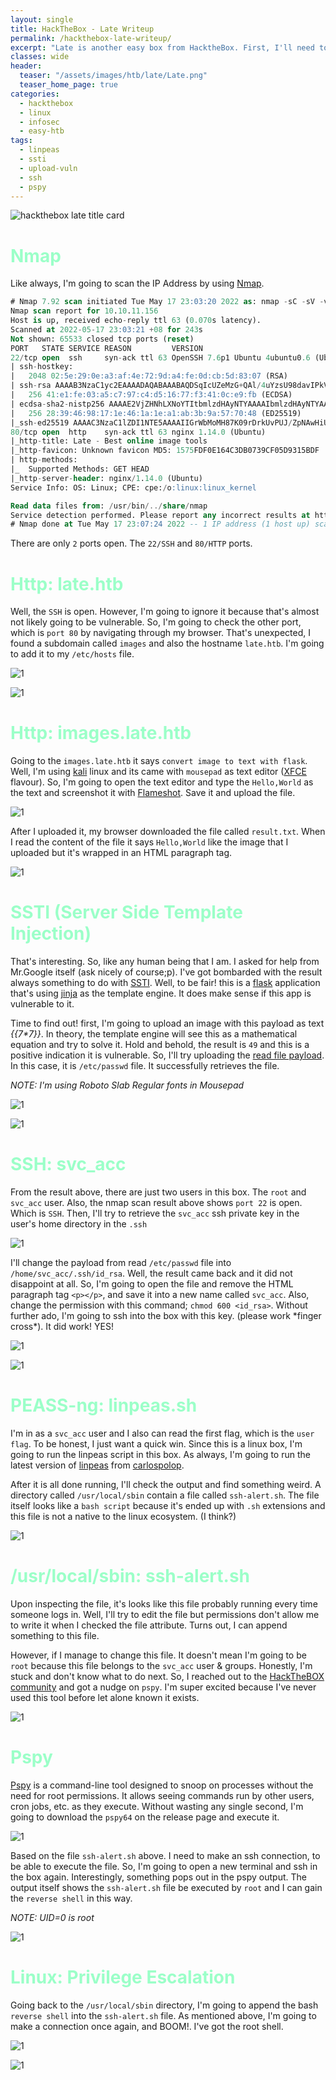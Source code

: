 ```yaml
---
layout: single
title: HackTheBox - Late Writeup
permalink: /hackthebox-late-writeup/
excerpt: "Late is another easy box from HacktheBox. First, I'll need to exploit the flask application that processing the image then convert it to text with ssti (server side template injection). In this way, I can read the ssh private key and using it to gain foothold. To gain root shell, I must append the reverse shell script into one of the files that's running upon login in ssh with root privilege."
classes: wide
header:
  teaser: "/assets/images/htb/late/Late.png"
  teaser_home_page: true  
categories:
  - hackthebox
  - linux
  - infosec
  - easy-htb
tags:
  - linpeas
  - ssti
  - upload-vuln
  - ssh
  - pspy
---
```


![hackthebox late title card](/assets/images/htb/late/Late.png)

# <font color="#9bffc8">Nmap</font>
Like always, I'm going to scan the IP Address by using [Nmap](https://nmap.org/).

```sql
# Nmap 7.92 scan initiated Tue May 17 23:03:20 2022 as: nmap -sC -sV -vv -p- -oN nmap/late_all 10.10.11.156
Nmap scan report for 10.10.11.156
Host is up, received echo-reply ttl 63 (0.070s latency).
Scanned at 2022-05-17 23:03:21 +08 for 243s
Not shown: 65533 closed tcp ports (reset)
PORT   STATE SERVICE REASON         VERSION
22/tcp open  ssh     syn-ack ttl 63 OpenSSH 7.6p1 Ubuntu 4ubuntu0.6 (Ubuntu Linux; protocol 2.0)
| ssh-hostkey: 
|   2048 02:5e:29:0e:a3:af:4e:72:9d:a4:fe:0d:cb:5d:83:07 (RSA)
| ssh-rsa AAAAB3NzaC1yc2EAAAADAQABAAABAQDSqIcUZeMzG+QAl/4uYzsU98davIPkVzDmzTPOmMONUsYleBjGVwAyLHsZHhgsJqM9lmxXkb8hT4ZTTa1azg4JsLwX1xKa8m+RnXwJ1DibEMNAO0vzaEBMsOOhFRwm5IcoDR0gOONsYYfz18pafMpaocitjw8mURa+YeY21EpF6cKSOCjkVWa6yB+GT8mOcTZOZStRXYosrOqz5w7hG+20RY8OYwBXJ2Ags6HJz3sqsyT80FMoHeGAUmu+LUJnyrW5foozKgxXhyOPszMvqosbrcrsG3ic3yhjSYKWCJO/Oxc76WUdUAlcGxbtD9U5jL+LY2ZCOPva1+/kznK8FhQN
|   256 41:e1:fe:03:a5:c7:97:c4:d5:16:77:f3:41:0c:e9:fb (ECDSA)
| ecdsa-sha2-nistp256 AAAAE2VjZHNhLXNoYTItbmlzdHAyNTYAAAAIbmlzdHAyNTYAAABBBBMen7Mjv8J63UQbISZ3Yju+a8dgXFwVLgKeTxgRc7W+k33OZaOqWBctKs8hIbaOehzMRsU7ugP6zIvYb25Kylw=
|   256 28:39:46:98:17:1e:46:1a:1e:a1:ab:3b:9a:57:70:48 (ED25519)
|_ssh-ed25519 AAAAC3NzaC1lZDI1NTE5AAAAIIGrWbMoMH87K09rDrkUvPUJ/ZpNAwHiUB66a/FKHWrj
80/tcp open  http    syn-ack ttl 63 nginx 1.14.0 (Ubuntu)
|_http-title: Late - Best online image tools
|_http-favicon: Unknown favicon MD5: 1575FDF0E164C3DB0739CF05D9315BDF
| http-methods: 
|_  Supported Methods: GET HEAD
|_http-server-header: nginx/1.14.0 (Ubuntu)
Service Info: OS: Linux; CPE: cpe:/o:linux:linux_kernel

Read data files from: /usr/bin/../share/nmap
Service detection performed. Please report any incorrect results at https://nmap.org/submit/ .
# Nmap done at Tue May 17 23:07:24 2022 -- 1 IP address (1 host up) scanned in 243.26 seconds
```

There are only `2` ports open. The `22/SSH` and `80/HTTP` ports.

# <font color="#9bffc8">Http: late.htb</font>

Well, the `SSH` is open. However, I'm going to ignore it because that's almost not likely going to be vulnerable. So, I'm going to check the other port, which is `port 80` by navigating through my browser. That's unexpected, I found a subdomain called `images` and also the hostname `late.htb`. I'm going to add it to my `/etc/hosts` file. 

![1](/assets/images/htb/late/late-htb-main-page.png)

![1](/assets/images/htb/late/add-the-hostname-into-file.png)

# <font color="#9bffc8">Http: images.late.htb</font>

Going to the `images.late.htb` it says `convert image to text with flask`. Well, I'm using  [kali](https://www.kali.org/) linux and its came with `mousepad` as text editor ([XFCE](https://www.xfce.org/) flavour). So, I'm going to open the text editor and type the `Hello,World` as the text and screenshot it with [Flameshot](https://flameshot.org/). Save it and upload the file.

![1](/assets/images/htb/late/images-late-htb-main-page.png)

After I uploaded it, my browser downloaded the file called `result.txt`. When I read the content of the file it says `Hello,World` like the image that I uploaded but it's wrapped in an HTML paragraph tag.

![1](/assets/images/htb/late/hello-world-output-result-txt.png)

# <font color="#9bffc8">SSTI (Server Side Template Injection)</font>

That's interesting. So, like any human being that I am. I asked for help from Mr.Google itself (ask nicely of course;p). I've got bombarded with the result always something to do with [SSTI](https://owasp.org/www-project-web-security-testing-guide/v41/4-Web_Application_Security_Testing/07-Input_Validation_Testing/18-Testing_for_Server_Side_Template_Injection). Well, to be fair! this is a [flask](https://flask.palletsprojects.com/en/2.1.x/) application that's using [jinja](https://jinja.palletsprojects.com/en/3.1.x/) as the template engine. It does make sense if this app is vulnerable to it.

Time to find out! first, I'm going to upload an image with this payload as text _{\{7*7}}_. In theory, the template engine will see this as a mathematical equation and try to solve it. Hold and behold, the result is `49` and this is a positive indication it is vulnerable. So, I'll try uploading the [read file payload](https://github.com/swisskyrepo/PayloadsAllTheThings/blob/master/Server%20Side%20Template%20Injection/README.md#jinja2---read-remote-file). In this case, it is `/etc/passwd` file. It successfully retrieves the file.

_NOTE: I'm using Roboto Slab Regular fonts in Mousepad_

![1](/assets/images/htb/late/read-file-etc-password-payload-ssti.png)

![1](/assets/images/htb/late/read-file-etc-passwd.png)


# <font color="#9bffc8">SSH: svc_acc</font>

From the result above, there are just two users in this box. The `root` and `svc_acc` user. Also, the nmap scan result above shows `port 22` is open. Which is `SSH`. Then, I'll try to retrieve the `svc_acc` ssh private key in the user's home directory in the `.ssh`

![1](/assets/images/htb/late/grep-the-user-from-etc-passwd.png)

I'll change the payload from read `/etc/passwd` file into `/home/svc_acc/.ssh/id_rsa`. Well, the result came back and it did not disappoint at all. So, I'm going to open the file and remove the HTML paragraph tag `<p></p>`, and save it into a new name called `svc_acc`. Also, change the permission with this command; `chmod 600 <id_rsa>`. Without further ado, I'm going to ssh into the box with this key. (please work \*finger cross\*). It did work! YES!

![1](/assets/images/htb/late/read-ssh-file-with-ssti-payload.png)

![1](/assets/images/htb/late/ssh-in-the-box-as-svc_acc.png)

# <font color="#9bffc8">PEASS-ng: linpeas.sh</font>

I'm in as a `svc_acc` user and I also can read the first flag, which is the `user flag`. To be honest, I just want a quick win. Since this is a linux box, I'm going to run the linpeas script in this box. As always, I'm going to run the latest version of [linpeas](https://github.com/carlospolop/PEASS-ng) from [carlospolop](https://twitter.com/carlospolopm). 

After it is all done running, I'll check the output and find something weird. A directory called `/usr/local/sbin` contain a file called `ssh-alert.sh`. The file itself looks like a `bash script` because it's ended up with `.sh` extensions and this file is not a native to the linux ecosystem. (I think?)

![1](/assets/images/htb/late/linpeas-find-the-ssh-alert-file.png)

# <font color="9bffc8">/usr/local/sbin: ssh-alert.sh</font>

Upon inspecting the file, it's looks like this file probably running every time someone logs in. Well, I'll try to edit the file but permissions don't allow me to write it when I checked the file attribute. Turns out, I can append something to this file.

However, if I manage to change this file. It doesn't mean I'm going to be `root` because this file belongs to the `svc_acc` user & groups. Honestly, I'm stuck and don't know what to do next. So, I reached out to the [HackTheBOX community](https://discord.com/invite/hackthebox) and got a nudge on `pspy`. I'm super excited because I've never used this tool before let alone known it exists. 

![1](/assets/images/htb/late/ssh-alert-read-pic.png)

# <font color="#9bffc8">Pspy</font>

[Pspy](https://github.com/DominicBreuker/pspy) is a command-line tool designed to snoop on processes without the need for root permissions. It allows seeing commands run by other users, cron jobs, etc. as they execute. Without wasting any single second, I'm going to download the `pspy64` on the release page and execute it.

![1](/assets/images/htb/late/run-the-pspy.png)

Based on the file `ssh-alert.sh` above. I need to make an ssh connection, to be able to execute the file. So, I'm going to open a new terminal and ssh in the box again. Interestingly, something pops out in the pspy output. The output itself shows the `ssh-alert.sh` file be executed by `root` and I can gain the `reverse shell` in this way.

_NOTE: UID=0 is root_

![1](/assets/images/htb/late/ssh-in-the-box-once-again.png)

# <font color="9bffc8">Linux: Privilege Escalation</font>

Going back to the `/usr/local/sbin` directory, I'm going to append the bash `reverse shell` into the `ssh-alert.sh` file. As mentioned above, I'm going to make a connection once again, and BOOM!. I've got the root shell.

![1](/assets/images/htb/late/append-the-reverse-shell.png)

![1](/assets/images/htb/late/root-shell.png)

